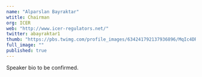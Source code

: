 ```yaml
---
name: "Alparslan Bayraktar"
wtitle: Chairman
org: ICER
web: "http://www.icer-regulators.net/"
twitter: abayraktar1
thumb: "https://pbs.twimg.com/profile_images/634241792137936896/MqIc4DRI_400x400.jpg"
full_image: ""
published: true
---
```



Speaker bio to be confirmed.
